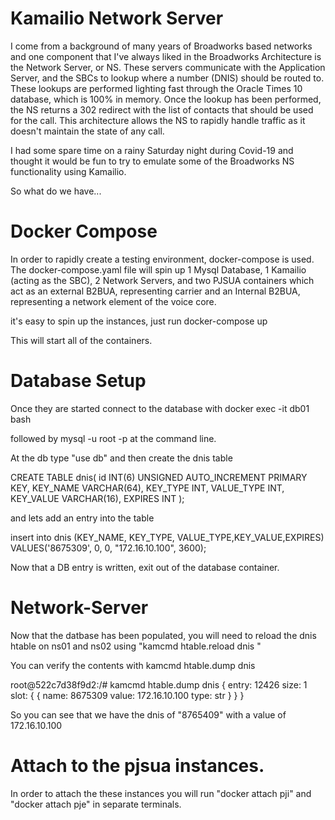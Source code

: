 # Kamailio Network Server

I come from a background of many years of Broadworks based networks and one component that I've always liked in the Broadworks Architecture is the Network Server, or NS. These servers communicate with the Application Server, and the SBCs to lookup where a number (DNIS) should be routed to. These lookups are performed lighting fast through the Oracle Times 10 database, which is 100% in memory. Once the lookup has been performed, the NS returns a 302 redirect with the list of contacts that should be used for the call. This architecture allows the NS to rapidly handle traffic as it doesn't maintain the state of any call.

I had some spare time on a rainy Saturday night during Covid-19 and thought it would be fun to try to emulate some of the Broadworks NS functionality using Kamailio.

So what do we have...

# Docker Compose

In order to rapidly create a testing environment, docker-compose is used. The docker-compose.yaml file will spin up 1 Mysql Database, 1 Kamailio (acting as the SBC), 2 Network Servers, and two PJSUA containers which act as an external B2BUA, representing carrier and an Internal B2BUA, representing a network element of the voice core.

it's easy to spin up the instances, just run docker-compose up

This will start all of the containers.


# Database Setup
Once they are started connect to the database with docker exec -it db01 bash

followed by mysql -u root -p at the command line.

At the db type "use db" and then create the dnis table

CREATE TABLE dnis(
  id INT(6) UNSIGNED AUTO_INCREMENT PRIMARY KEY,
  KEY_NAME  VARCHAR(64),
  KEY_TYPE  INT,
  VALUE_TYPE  INT,
  KEY_VALUE VARCHAR(16),
  EXPIRES INT
);

and lets add an entry into the table

insert into dnis (KEY_NAME, KEY_TYPE, VALUE_TYPE,KEY_VALUE,EXPIRES)
VALUES('8675309', 0, 0, "172.16.10.100", 3600);

Now that a DB entry is written, exit out of the database container.

# Network-Server

Now that the datbase has been populated, you will need to reload the dnis htable on ns01 and ns02 using "kamcmd htable.reload dnis "

You can verify the contents with kamcmd htable.dump dnis

root@522c7d38f9d2:/# kamcmd htable.dump dnis
{
	entry: 12426
	size: 1
	slot: {
		{
			name: 8675309
			value: 172.16.10.100
			type: str
		}
	}
}

So you can see that we have the dnis of "8765409" with a value of 172.16.10.100 

# Attach to the pjsua instances. 

In order to attach the these instances you will run "docker attach pji" and "docker attach pje" in separate terminals. 



